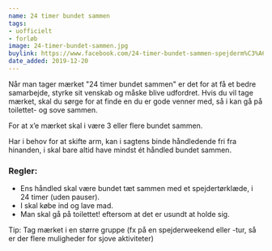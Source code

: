 ```yaml
---
name: 24 timer bundet sammen
tags:
- uofficielt
- forløb
image: 24-timer-bundet-sammen.jpg
buylink: https://www.facebook.com/24-timer-bundet-sammen-spejderm%C3%A6rke-118240486243987
date_added: 2019-12-20
---
```

Når man tager mærket "24 timer bundet sammen" er det for at få et bedre samarbejde, styrke sit venskab og måske blive udfordret. Hvis du vil tage mærket, skal du sørge for at finde en du er gode venner med, så i kan gå på toilettet- og sove sammen. 

For at x’e mærket skal i være 3 eller flere bundet sammen.

Har i behov for at skifte arm, kan i sagtens binde håndledende fri fra hinanden, i skal bare altid have mindst ét håndled bundet sammen. 

### Regler:
- Ens håndled skal være bundet tæt sammen med et spejdertørklæde, i 24 timer (uden pauser).
- I skal købe ind og lave mad.
- Man skal gå på toilettet! eftersom at det er usundt at holde sig.

Tip: Tag mærket i en større gruppe (fx på en spejderweekend eller -tur, så er der flere muligheder for sjove aktiviteter)